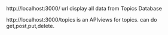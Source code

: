 

http://localhost:3000/ url display all data from Topics Database

http://localhost:3000/topics is an APIviews for topics. can do get,post,put,delete.
